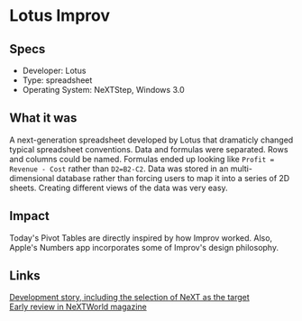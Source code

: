 # Lotus Improv
## Specs
- Developer: Lotus  
- Type: spreadsheet  
- Operating System: NeXTStep, Windows 3.0

## What it was  
A next-generation spreadsheet developed by Lotus that dramaticly changed typical spreadsheet conventions.  Data and formulas were separated.  Rows and columns could be named. 
Formulas ended up looking like ``Profit = Revenue - Cost`` rather than ``D2=B2-C2``.  Data was stored in an multi-dimensional database rather than forcing users to map it into a 
series of 2D sheets.  Creating different views of the data was very easy.

## Impact
Today's Pivot Tables are directly inspired by how Improv worked.  Also, Apple's Numbers app incorporates some of Improv's design philosophy.

## Links
[Development story, including the selection of NeXT as the target](https://simson.net/clips/1991/1991.NW.Improv.html)  
[Early review in NeXTWorld magazine](http://simson.net/ref/NeXT/nextworld/NeXTWORLD_1991.pdf)
